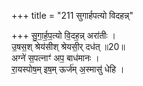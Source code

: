 +++
title = "211 सुगार्हपत्यो विदहन्न्"

+++
सु॒गा॒र्ह॒प॒त्यो वि॒दह॒न्न् अरा॑तीः ।   
उ॒षस॒श् श्रेय॑सीश् श्रेयसी॒र् दध॑त् ॥20॥  
अग्ने॑ स॒पत्नाꣳ॑ अप॒ बाध॑मानः ।  
रा॒यस्पोष॒म् इष॒म् ऊर्ज॑म् अ॒स्मासु॑ धेहि ।